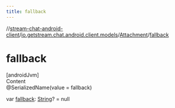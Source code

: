 ```yaml
---
title: fallback
---
```

//[stream-chat-android-client](../../../index.md)/[io.getstream.chat.android.client.models](../index.md)/[Attachment](index.md)/[fallback](fallback.md)



# fallback  
[androidJvm]  
Content  
@SerializedName(value = fallback)  
  
var [fallback](fallback.md): [String](https://kotlinlang.org/api/latest/jvm/stdlib/kotlin/-string/index.html)? = null  



